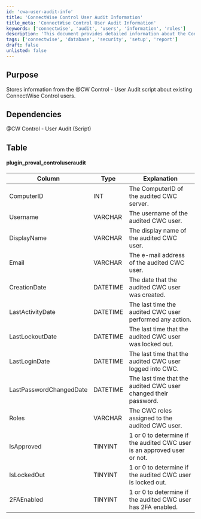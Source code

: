 ```yaml
---
id: 'cwa-user-audit-info'
title: 'ConnectWise Control User Audit Information'
title_meta: 'ConnectWise Control User Audit Information'
keywords: ['connectwise', 'audit', 'users', 'information', 'roles']
description: 'This document provides detailed information about the ConnectWise Control User Audit script, including its purpose, dependencies, and the structure of the data it stores regarding existing ConnectWise Control users.'
tags: ['connectwise', 'database', 'security', 'setup', 'report']
draft: false
unlisted: false
---
```

## Purpose

Stores information from the @CW Control - User Audit script about existing ConnectWise Control users.

## Dependencies

@CW Control - User Audit (Script)

## Table

#### plugin_proval_controluseraudit

| Column                     | Type      | Explanation                                                                |
|---------------------------|-----------|----------------------------------------------------------------------------|
| ComputerID                | INT       | The ComputerID of the audited CWC server.                                 |
| Username                   | VARCHAR   | The username of the audited CWC user.                                     |
| DisplayName               | VARCHAR   | The display name of the audited CWC user.                                 |
| Email                     | VARCHAR   | The e-mail address of the audited CWC user.                               |
| CreationDate              | DATETIME  | The date that the audited CWC user was created.                           |
| LastActivityDate          | DATETIME  | The last time the audited CWC user performed any action.                  |
| LastLockoutDate           | DATETIME  | The last time that the audited CWC user was locked out.                   |
| LastLoginDate             | DATETIME  | The last time that the audited CWC user logged into CWC.                  |
| LastPasswordChangedDate    | DATETIME  | The last time that the audited CWC user changed their password.           |
| Roles                     | VARCHAR   | The CWC roles assigned to the audited CWC user.                           |
| IsApproved                | TINYINT   | 1 or 0 to determine if the audited CWC user is an approved user or not.  |
| IsLockedOut               | TINYINT   | 1 or 0 to determine if the audited CWC user is locked out.                |
| 2FAEnabled                | TINYINT   | 1 or 0 to determine if the audited CWC user has 2FA enabled.             |

